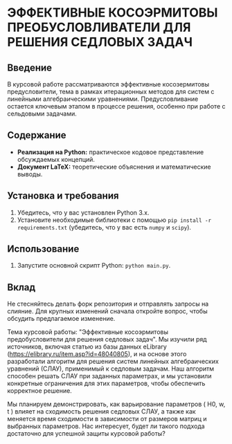 # ЭФФЕКТИВНЫЕ КОСОЭРМИТОВЫ ПРЕОБУСЛОВЛИВАТЕЛИ ДЛЯ РЕШЕНИЯ СЕДЛОВЫХ ЗАДАЧ

## Введение

В курсовой работе рассматриваются эффективные косозермитовы предусловители, тема в рамках итерационных методов для систем с линейными алгебраическими уравнениями. Предусловливание остается ключевым этапом в процессе решения, особенно при работе с сельдовыми задачами.

## Содержание

- **Реализация на Python:** практическое кодовое представление обсуждаемых концепций.
- **Документ LaTeX:** теоретические объяснения и математические выводы.

## Установка и требования

1. Убедитесь, что у вас установлен Python 3.x.
2. Установите необходимые библиотеки с помощью `pip install -r requirements.txt` (убедитесь, что у вас есть `numpy` и `scipy`).

## Использование

1. Запустите основной скрипт Python: `python main.py`.

## Вклад

Не стесняйтесь делать форк репозитория и отправлять запросы на слияние. Для крупных изменений сначала откройте вопрос, чтобы обсудить предлагаемое изменение.

Тема курсовой работы: "Эффективные косоэрмитовы предобусловители для решения седловых задач". Мы изучили ряд источников, включая статью из базы данных eLibrary (https://elibrary.ru/item.asp?id=48040805), и на основе этого разработали алгоритм для решения систем линейных алгебраических уравнений (СЛАУ), применимый к седловым задачам. Наш алгоритм способен решать СЛАУ при заданных параметрах, и мы установили конкретные ограничения для этих параметров, чтобы обеспечить корректное решение.
 
Мы планируем демонстрировать, как варьирование параметров \( H0, w, t \) влияет на сходимость решения седловых СЛАУ, а также как меняется время сходимости в зависимости от размеров матриц и выбранных параметров. Нас интересует, будет ли такого подхода достаточно для успешной защиты курсовой работы?
